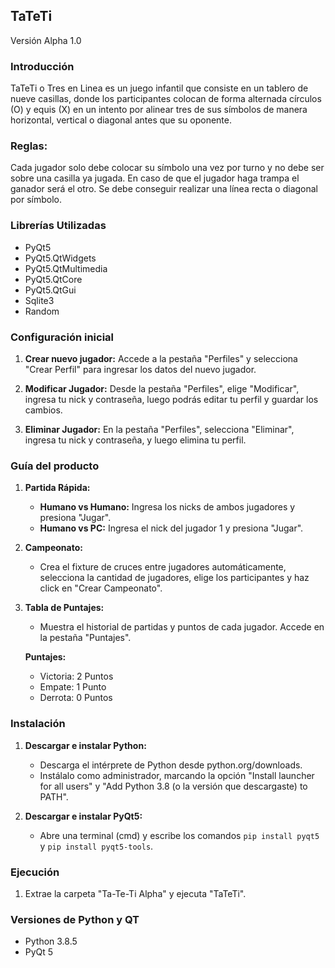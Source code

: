 ##								TaTeTi 
Versión Alpha 1.0
### Introducción
TaTeTi o Tres en Linea es un juego infantil que consiste en un tablero de nueve casillas, donde los participantes colocan de forma alternada círculos (O) y equis (X) en un intento por alinear tres de sus símbolos de manera horizontal, vertical o diagonal antes que su oponente.
### Reglas:
Cada jugador solo debe colocar su símbolo una vez por turno y no debe ser sobre una casilla ya jugada. En caso de que el jugador haga trampa el ganador será el otro. Se debe conseguir realizar una línea recta o diagonal por símbolo.

### Librerías Utilizadas 

- PyQt5
- PyQt5.QtWidgets
- PyQt5.QtMultimedia
- PyQt5.QtCore
- PyQt5.QtGui
- Sqlite3
- Random 



### Configuración inicial

1. **Crear nuevo jugador:** Accede a la pestaña "Perfiles" y selecciona "Crear Perfil" para ingresar los datos del nuevo jugador.
   
2. **Modificar Jugador:** Desde la pestaña "Perfiles", elige "Modificar", ingresa tu nick y contraseña, luego podrás editar tu perfil y guardar los cambios.

3. **Eliminar Jugador:** En la pestaña "Perfiles", selecciona "Eliminar", ingresa tu nick y contraseña, y luego elimina tu perfil.

### Guía del producto

1. **Partida Rápida:**
   - **Humano vs Humano:** Ingresa los nicks de ambos jugadores y presiona "Jugar".
   - **Humano vs PC:** Ingresa el nick del jugador 1 y presiona "Jugar".

2. **Campeonato:**
   - Crea el fixture de cruces entre jugadores automáticamente, selecciona la cantidad de jugadores, elige los participantes y haz click en "Crear Campeonato".

3. **Tabla de Puntajes:**
   - Muestra el historial de partidas y puntos de cada jugador. Accede en la pestaña "Puntajes".

   **Puntajes:**
   - Victoria: 2 Puntos
   - Empate: 1 Punto
   - Derrota: 0 Puntos

### Instalación

1. **Descargar e instalar Python:**
   - Descarga el intérprete de Python desde python.org/downloads.
   - Instálalo como administrador, marcando la opción "Install launcher for all users" y "Add Python 3.8 (o la versión que descargaste) to PATH".

2. **Descargar e instalar PyQt5:**
   - Abre una terminal (cmd) y escribe los comandos `pip install pyqt5` y `pip install pyqt5-tools`.

### Ejecución 

1. Extrae la carpeta "Ta-Te-Ti Alpha" y ejecuta "TaTeTi".

### Versiones de Python y QT

- Python 3.8.5
- PyQt 5

